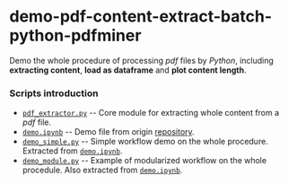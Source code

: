 # demo-pdf-content-extract-batch-python-pdfminer
Demo the whole procedure of processing _pdf_ files by _Python_, including **extracting content**, **load as dataframe** and **plot content length**.

### Scripts introduction
- [`pdf_extractor.py`](https://github.com/SeanSyue/demo-pdf-content-extract-batch-python-pdfminer/blob/master/pdf_extractor.py) -- 
Core module for extracting whole content from a _pdf_ file. 
- [`demo.ipynb`](https://github.com/SeanSyue/demo-pdf-content-extract-batch-python-pdfminer/blob/master/demo.ipynb) -- 
Demo file from origin [repository](https://github.com/wshuyi/demo-pdf-content-extract-batch-python-pdfminer). 
- [`demo_simple.py`](https://github.com/SeanSyue/demo-pdf-content-extract-batch-python-pdfminer/blob/master/demo_simple.py) -- 
Simple workflow demo on the whole procedure. 
Extracted from [`demo.ipynb`](https://github.com/SeanSyue/demo-pdf-content-extract-batch-python-pdfminer/blob/master/demo.ipynb).
- [`demo_module.py`](https://github.com/SeanSyue/demo-pdf-content-extract-batch-python-pdfminer/blob/master/demo_module.py) -- 
Example of modularized workflow on the whole procedule. 
Also extracted from [`demo.ipynb`](https://github.com/SeanSyue/demo-pdf-content-extract-batch-python-pdfminer/blob/master/demo.ipynb).
